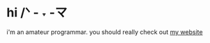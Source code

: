 # hi /ᐠ - ˕ -マ
i'm an amateur programmar.
you should really check out [my website](https://nongmotrash.github.io/)
